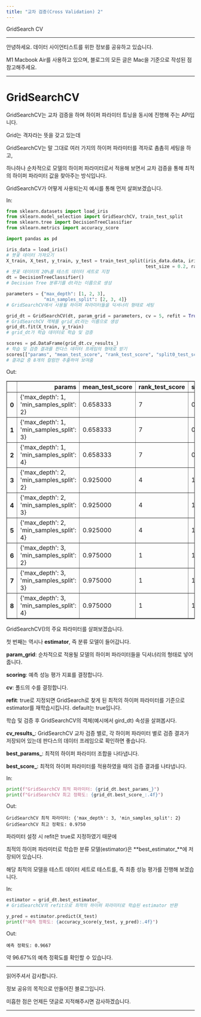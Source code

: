 ```yaml
---
title: "교차 검증(Cross Validation) 2"
---
```

GridSearch CV

----

안녕하세요.
데이터 사이언티스트를 위한 정보를 공유하고 있습니다.

M1 Macbook Air를 사용하고 있으며, 블로그의 모든 글은 Mac을 기준으로 작성된 점 참고해주세요.

----

# GridSearchCV

GridSearchCV는 교차 검증을 하며 하이퍼 파라미터 튜닝을 동시에 진행해 주는 API입니다.

Grid는 격자라는 뜻을 갖고 있는데

GridSearchCV는 말 그대로 여러 가지의 하이퍼 파라미터를 격자로 촘촘히 세팅을 하고,

하나하나 순차적으로 모델의 하이퍼 파라미터로서 적용해 보면서 교차 검증을 통해 최적의 하이퍼 파라미터 값을 찾아주는 방식입니다.

GridSearchCV가 어떻게 사용되는지 예시를 통해 먼저 살펴보겠습니다.

In:


```python
from sklearn.datasets import load_iris
from sklearn.model_selection import GridSearchCV, train_test_split
from sklearn.tree import DecisionTreeClassifier
from sklearn.metrics import accuracy_score

import pandas as pd

iris_data = load_iris()
# 붓꽃 데이터 가져오기
X_train, X_test, y_train, y_test = train_test_split(iris_data.data, iris_data.target,
                                                    test_size = 0.2, random_state = 4)
# 붓꽃 데이터의 20%를 테스트 데이터 세트로 지정
dt = DecisionTreeClassifier()
# Decision Tree 분류기를 dt라는 이름으로 생성

parameters = {"max_depth": [1, 2, 3],
              "min_samples_split": [2, 3, 4]}
# GridSearchCV에서 사용될 하이퍼 파라미터들을 딕셔너리 형태로 세팅

grid_dt = GridSearchCV(dt, param_grid = parameters, cv = 5, refit = True)
# GridSearchCV 객체를 grid_dt라는 이름으로 생성
grid_dt.fit(X_train, y_train)
# grid_dt가 학습 데이터로 학습 및 검증

scores = pd.DataFrame(grid_dt.cv_results_)
# 학습 및 검증 결과를 판다스 데이터 프레임의 형태로 받기
scores[["params", "mean_test_score", "rank_test_score", "split0_test_score", "split1_test_score", "split2_test_score", "split3_test_score", "split4_test_score"]]
# 결과값 중 8개의 컬럼만 추출하여 보여줌
```

Out:

<table border="1" class="dataframe">
  <thead>
    <tr style="text-align: right;">
      <th></th>
      <th>params</th>
      <th>mean_test_score</th>
      <th>rank_test_score</th>
      <th>split0_test_score</th>
      <th>split1_test_score</th>
      <th>split2_test_score</th>
      <th>split3_test_score</th>
      <th>split4_test_score</th>
    </tr>
  </thead>
  <tbody>
    <tr>
      <th>0</th>
      <td>{'max_depth': 1, 'min_samples_split': 2}</td>
      <td>0.658333</td>
      <td>7</td>
      <td>0.666667</td>
      <td>0.666667</td>
      <td>0.666667</td>
      <td>0.666667</td>
      <td>0.625000</td>
    </tr>
    <tr>
      <th>1</th>
      <td>{'max_depth': 1, 'min_samples_split': 3}</td>
      <td>0.658333</td>
      <td>7</td>
      <td>0.666667</td>
      <td>0.666667</td>
      <td>0.666667</td>
      <td>0.666667</td>
      <td>0.625000</td>
    </tr>
    <tr>
      <th>2</th>
      <td>{'max_depth': 1, 'min_samples_split': 4}</td>
      <td>0.658333</td>
      <td>7</td>
      <td>0.666667</td>
      <td>0.666667</td>
      <td>0.666667</td>
      <td>0.666667</td>
      <td>0.625000</td>
    </tr>
    <tr>
      <th>3</th>
      <td>{'max_depth': 2, 'min_samples_split': 2}</td>
      <td>0.925000</td>
      <td>4</td>
      <td>1.000000</td>
      <td>0.875000</td>
      <td>0.916667</td>
      <td>0.875000</td>
      <td>0.958333</td>
    </tr>
    <tr>
      <th>4</th>
      <td>{'max_depth': 2, 'min_samples_split': 3}</td>
      <td>0.925000</td>
      <td>4</td>
      <td>1.000000</td>
      <td>0.875000</td>
      <td>0.916667</td>
      <td>0.875000</td>
      <td>0.958333</td>
    </tr>
    <tr>
      <th>5</th>
      <td>{'max_depth': 2, 'min_samples_split': 4}</td>
      <td>0.925000</td>
      <td>4</td>
      <td>1.000000</td>
      <td>0.875000</td>
      <td>0.916667</td>
      <td>0.875000</td>
      <td>0.958333</td>
    </tr>
    <tr>
      <th>6</th>
      <td>{'max_depth': 3, 'min_samples_split': 2}</td>
      <td>0.975000</td>
      <td>1</td>
      <td>1.000000</td>
      <td>0.958333</td>
      <td>0.958333</td>
      <td>1.000000</td>
      <td>0.958333</td>
    </tr>
    <tr>
      <th>7</th>
      <td>{'max_depth': 3, 'min_samples_split': 3}</td>
      <td>0.975000</td>
      <td>1</td>
      <td>1.000000</td>
      <td>0.958333</td>
      <td>0.958333</td>
      <td>1.000000</td>
      <td>0.958333</td>
    </tr>
    <tr>
      <th>8</th>
      <td>{'max_depth': 3, 'min_samples_split': 4}</td>
      <td>0.975000</td>
      <td>1</td>
      <td>1.000000</td>
      <td>0.958333</td>
      <td>0.958333</td>
      <td>1.000000</td>
      <td>0.958333</td>
    </tr>
  </tbody>
</table>

GridSearchCV()의 주요 파라미터를 살펴보겠습니다.

첫 번째는 역시나 **estimator**, 즉 분류 모델이 들어갑니다.

**param_grid**: 순차적으로 적용될 모델의 하이퍼 파라미터들을 딕셔너리의 형태로 넣어줍니다.

**scoring**: 예측 성능 평가 지표를 결정합니다.

**cv**: 폴드의 수를 결정합니다.

**refit**: true로 지정되면 GridSearch로 찾게 된 최적의 하이퍼 파라미터를 기준으로 estimator를 재학습시킵니다. default는 true입니다.

학습 및 검증 후 GridSearchCV의 객체(예시에서 gird_dt) 속성을 살펴봅시다.

**cv_results_**: GridSearchCV 교차 검증 별로, 각 하이퍼 파라미터 별로 검증 결과가 저장되어 있는데 판다스의 데이터 프레임으로 확인하면 좋습니다.

**best_params_**: 최적의 하이퍼 파라미터 조합을 나타냅니다.

**best_score_**: 최적의 하이퍼 파라미터를 적용하였을 때의 검증 결과를 나타냅니다.

In:


```python
print(f"GridSearchCV 최적 파라미터: {grid_dt.best_params_}")
print(f"GridSearchCV 최고 정확도: {grid_dt.best_score_:.4f}")
```

Out:

    GridSearchCV 최적 파라미터: {'max_depth': 3, 'min_samples_split': 2}
    GridSearchCV 최고 정확도: 0.9750


파라미터 설정 시 refit은 true로 지정하였기 때문에

최적의 하이퍼 파라미터로 학습한 분류 모델(estimator)은 **best_estimator_**에 저장되어 있습니다.

해당 최적의 모델을 테스트 데이터 세트로 테스트를, 즉 최종 성능 평가를 진행해 보겠습니다.

In:


```python
estimator = grid_dt.best_estimator_
# GridSearchCV의 refit으로 최적의 하이퍼 파라미터로 학습된 estimator 반환

y_pred = estimator.predict(X_test)
print(f"예측 정확도: {accuracy_score(y_test, y_pred):.4f}")
```

Out:

    예측 정확도: 0.9667


약 96.67%의 예측 정확도를 확인할 수 있습니다.

----

읽어주셔서 감사합니다.

정보 공유의 목적으로 만들어진 블로그입니다.

미흡한 점은 언제든 댓글로 지적해주시면 감사하겠습니다.

----
